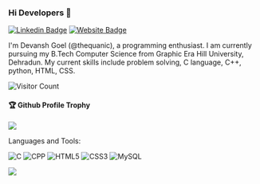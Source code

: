 ### Hi Developers 👋


[![Linkedin Badge](https://img.shields.io/badge/-DEVANSH-blue?style=flat-square&logo=Linkedin&logoColor=white&link=https://www.linkedin.com/in/devansh-goel-696b2a216/)](https://www.linkedin.com/in/devansh-goel-696b2a216/)
[![Website Badge](https://img.shields.io/badge/WebSite-DEVANSH-green)](https://www.akash)


I'm
Devansh Goel (@thequanic), a programming enthusiast. I am currently pursuing my B.Tech Computer Science from Graphic Era Hill University, Dehradun. My current skills include problem solving, C language, C++, python, HTML, CSS. 


![Visitor Count](https://profile-counter.glitch.me/thequanic/count.svg)

<div>
  <h4>🏆 Github Profile Trophy</h4>
  <a href="https://github.com/ryo-ma/github-profile-trophy">
    <img src="https://github-profile-trophy.vercel.app/?username=thequanic&column=7"/>
  </a>
</div>

Languages and Tools: 

<img alt="C" src="https://img.shields.io/badge/-%23E34F26.svg?style=flat-square&logo=C&logoColor=white"/> <img alt="CPP" src="https://img.shields.io/badge/++-%231572B6.svg?style=flat-square&logo=C&logoColor=white"/> <img alt="HTML5" src="https://img.shields.io/badge/html5-%23E34F26.svg?style=flat-square&logo=html5&logoColor=white"/> <img alt="CSS3" src="https://img.shields.io/badge/css3-%231572B6.svg?style=flat-square&logo=css3&logoColor=white"/> <img alt="MySQL" src="https://img.shields.io/badge/mysql-%2300f.svg?style=flat-square&logo=mysql&logoColor=white"/> 


![](https://activity-graph.herokuapp.com/graph?username=thequanic&theme=react-dark&area=true)
<!--
**thequanic/thequanic** is a ✨ _special_ ✨ repository because its `README.md` (this file) appears on your GitHub profile.

Here are some ideas to get you started:

- 🔭 I’m currently working on ...
- 🌱 I’m currently learning Full Stack Development
- 👯 I’m looking to collaborate on ...
- 🤔 I’m looking for help with ...
- 💬 Ask me about ...
- 📫 How to reach me: ...
- 😄 Pronouns: ...
- ⚡ Fun fact: .....

-->

